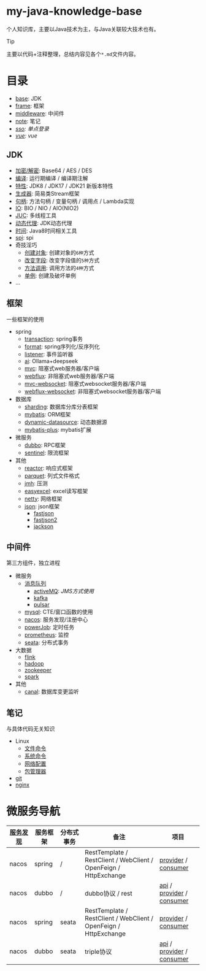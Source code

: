 # my-java-knowledge-base
个人知识库，主要以Java技术为主，与Java关联较大技术也有。

> [!TIP]
> 主要以代码+注释整理，总结内容见各个`*.md`文件内容。

# 目录
- [base](./base): JDK
- [frame](./frame): 框架
- [middleware](./middleware): 中间件
- [note](./note): 笔记
- _[sso](./sso): 单点登录_
- _[vue](./vue): vue_

## JDK
- [加密/解密](./base/src/main/java/codeAndDecode): Base64 / AES / DES
- [编译](./base/src/main/java/compiler): 运行期编译 / 编译期注解
- [特性](./base/src/main/java/feature): JDK8 / JDK17 / JDK21 新版本特性
- [生成器](./base/src/main/java/generator): 简易类Stream框架
- [句柄](./base/src/main/java/invoke): 方法句柄 / 变量句柄 / 调用点 / Lambda实现
- [IO](./base/src/main/java/io): BIO / NIO / AIO(NIO2)
- [JUC](./base/src/main/java/juc): 多线程工具
- [动态代理](./base/src/main/java/proxy): JDK动态代理
- [时间](./base/src/main/java/time): Java8时间相关工具
- [spi](./base/src/main/java/spi): spi
- 奇技淫巧
  - [创建对象](./base/src/main/java/other/CreateEntry.java): 创建对象的`6种`方式
  - [改变字段](./base/src/main/java/other/ChangeField.java): 改变字段值的`5种`方式
  - [方法调用](./base/src/main/java/other/InvokeMethod.java): 调用方法的`4种`方式
  - [单例](./base/src/main/java/other/BreakSingleton.java): 创建及破坏单例
- ...

## 框架
一些框架的使用
- spring
  - [transaction](frame/spring-transaction): spring事务
  - [format](frame/spring-format): spring序列化/反序列化
  - [listener](frame/spring-listener): 事件监听器
  - [ai](frame/spring-ai): Ollama+deepseek
  - [mvc](frame/spring-mvc): 阻塞式web服务器/客户端
  - [webflux](frame/spring-webflux): 非阻塞式web服务器/客户端
  - [mvc-websocket](frame/spring-mvc-websocket): 阻塞式websocket服务器/客户端
  - [webflux-websocket](frame/spring-webflux-websocket): 非阻塞式websocket服务器/客户端
- 数据库
  - [sharding](frame/sharding): 数据库分库分表框架
  - [mybatis](frame/mybatis): ORM框架
  - [dynamic-datasource](frame/dynamic-datasource): 动态数据源 
  - [mybatis-plus](frame/mybatis-plus): mybatis扩展
- 微服务
  - [dubbo](frame/dubbo): RPC框架
  - [sentinel](frame/sentinel): 限流框架
- 其他
  - [reactor](frame/reactor): 响应式框架
  - [parquet](frame/parquet): 列式文件格式
  - [jmh](frame/jmh): 压测
  - [easyexcel](frame/easyexcel): excel读写框架
  - [netty](frame/netty): 网络框架
  - [json](frame/json): json框架
      - [fastjson](frame/json/fastjson)
      - [fastjson2](frame/json/fastjson2)
      - [jackson](frame/json/jackson)

## 中间件
第三方组件，独立进程
- 微服务
  - [消息队列](middleware/消息中间件.md)
    - [activeMQ](middleware/jms): _JMS方式使用_
    - [kafka](middleware/kafka)
    - [pulsar](middleware/pulsar)
  - [mysql](middleware/mysql): CTE/窗口函数的使用
  - [nacos](middleware/nacos): 服务发现/注册中心
  - [powerJob](middleware/powerJob): 定时任务
  - [prometheus](middleware/prometheus): 监控
  - [seata](middleware/seata): 分布式事务
- 大数据
  - [flink](middleware/flink)
  - [hadoop](middleware/hadoop)
  - [zookeeper](middleware/zookeeper)
  - [spark](middleware/spark)
- 其他
  - [canal](middleware/canal): 数据库变更监听

## 笔记
与具体代码无关知识
- Linux
  - [文件命令](note/Linux/文件命令.md)
  - [系统命令](note/Linux/系统命令.md)
  - [网络配置](note/Linux/网络配置.md)
  - [包管理器](note/Linux/包管理器.md)
- [git](note/Git.md)
- [nginx](note/Nginx.md)

# 微服务导航
| [服务发现](./middleware/nacos/discovery.md) | 服务框架 | 分布式事务 | 备注 | 项目 |
|---|---|---|---|---|
| nacos | spring | / | RestTemplate / RestClient / WebClient / OpenFeign / HttpExchange | [provider](./middleware/nacos/nacos-spring-provider) / [consumer](./middleware/nacos/nacos-spring-consumer) |
| nacos | dubbo | / | dubbo协议 / rest | [api](./frame/dubbo/nacos-dubbo-api) / [provider](./frame/dubbo/nacos-dubbo-provider) / [consumer](./frame/dubbo/nacos-dubbo-consumer) |
| nacos | spring | seata | RestTemplate / RestClient / WebClient / OpenFeign / HttpExchange | [provider](./middleware/seata/seata-spring/seata-spring-provider) / [consumer](./middleware/seata/seata-spring/seata-spring-consumer) |
| nacos | dubbo | seata | triple协议 | [api](./middleware/seata/seata-dubbo/seata-dubbo-api) / [provider](./middleware/seata/seata-dubbo/seata-dubbo-provider) / [consumer](./middleware/seata/seata-dubbo/seata-dubbo-consumer) |
